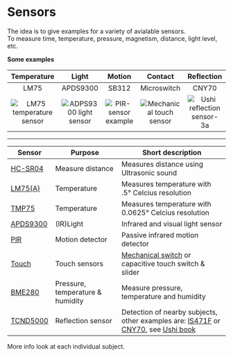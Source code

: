 # Sensors

The idea is to give examples for a variety of avialable sensors.  
To measure time, temperature, pressure, magnetism, distance, light level, etc.  

**Some examples**

| Temperature | Light | Motion | Contact | Reflection |  
| :----: | :--------: | :---: | :------: | :----------: |  
| LM75 | APDS9300 | SB312 | Microswitch | CNY70 |  
| ![LM75 temperature sensor](https://user-images.githubusercontent.com/11397265/154798280-a0c6dd93-676c-4301-925d-88984904f4e4.jpg)  | ![ADPS9300 light sensor](https://user-images.githubusercontent.com/11397265/154798292-9c3b40ce-b7af-441e-ba1c-d94350d0d21a.jpg) | ![PIR-sensor example](https://user-images.githubusercontent.com/11397265/154798297-0391d3e3-3ed6-4926-bfb7-337668134196.jpg) | ![Mechanical touch sensor](https://user-images.githubusercontent.com/11397265/154798394-5ae9f9bf-3c89-4a43-bd54-f2d936f69e82.jpg) | ![Ushi reflection sensor-3a](https://user-images.githubusercontent.com/11397265/154798472-a9057e57-5b72-4e76-a287-f931f350666e.jpg) |

   ***

|  Sensor | Purpose |  Short description |
| -------- | ------------ | --------------------------------------------------------------- | 
| [HC-SR04](Measuring-distance) | Measure distance | Measures distance using Ultrasonic sound |
| [LM75(A)](https://github.com/project-forth-works/project-forth-works/blob/main/Communication-Protocols/I2C/Device-drivers/LM75.f) | Temperature | Measures temperature with .5° Celcius resolution |
| [TMP75](https://github.com/project-forth-works/project-forth-works/blob/main/Communication-Protocols/I2C/Device-drivers/TMP75.f) | Temperature | Measures temperature with  0.0625° Celcius resolution |
| [APDS9300](https://github.com/project-forth-works/project-forth-works/blob/main/Communication-Protocols/I2C/Device-drivers/APDS9300.f) | (IR)Light | Infrared and visual light sensor |
| [PIR](https://home.hccnet.nl/willem.ouwerkerk/egel-for-msp430/egel%20for%20launchpad.html#e018) | Motion detector | Passive infrared motion detector |
| [Touch](https://home.hccnet.nl/willem.ouwerkerk/egel-for-msp430/egel%20for%20launchpad.html#e019) | Touch sensors | [Mechanical switch](https://home.hccnet.nl/willem.ouwerkerk/egel-for-msp430/egel%20for%20launchpad.html#e018) or capacitive touch switch & slider |
| [BME280](https://github.com/project-forth-works/project-forth-works/blob/main/Communication-Protocols/SPI/GD32VF/mecrisp-quintus/BME280/BMP280.fs) | Pressure, temperature & humidity |  Measure pressure, temperature and humidity |
| [TCND5000](Reflection-sensors) | Reflection sensor | Detection of nearby subjects, other examples are: [IS471F](https://www.sigmaelectronica.net/manuals/IS471F.pdf) or [CNY70](https://www.vishay.com/docs/83751/cny70.pdf),  see [Ushi book](https://home.hccnet.nl/willem.ouwerkerk/download/ushiboek.pdf) | 

More info look at each individual subject.  

